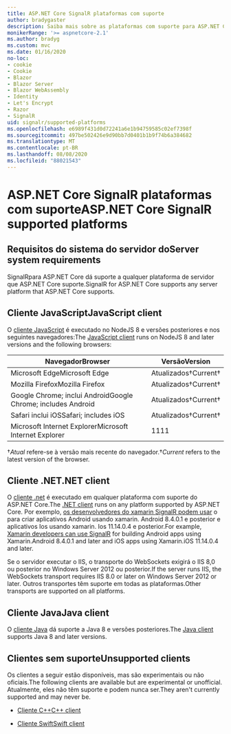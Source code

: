 ```yaml
---
title: ASP.NET Core SignalR plataformas com suporte
author: bradygaster
description: Saiba mais sobre as plataformas com suporte para ASP.NET Core SignalR .
monikerRange: '>= aspnetcore-2.1'
ms.author: bradyg
ms.custom: mvc
ms.date: 01/16/2020
no-loc:
- cookie
- Cookie
- Blazor
- Blazor Server
- Blazor WebAssembly
- Identity
- Let's Encrypt
- Razor
- SignalR
uid: signalr/supported-platforms
ms.openlocfilehash: e6989f431d0d72241a6e1b94759585c02ef7398f
ms.sourcegitcommit: 497be502426e9d90bb7d0401b1b9f74b6a384682
ms.translationtype: MT
ms.contentlocale: pt-BR
ms.lasthandoff: 08/08/2020
ms.locfileid: "88021543"
---
```

# <a name="aspnet-core-no-locsignalr-supported-platforms"></a><span data-ttu-id="dbb6b-103">ASP.NET Core SignalR plataformas com suporte</span><span class="sxs-lookup"><span data-stu-id="dbb6b-103">ASP.NET Core SignalR supported platforms</span></span>

## <a name="server-system-requirements"></a><span data-ttu-id="dbb6b-104">Requisitos do sistema do servidor do</span><span class="sxs-lookup"><span data-stu-id="dbb6b-104">Server system requirements</span></span>

<span data-ttu-id="dbb6b-105">SignalRpara ASP.NET Core dá suporte a qualquer plataforma de servidor que ASP.NET Core suporte.</span><span class="sxs-lookup"><span data-stu-id="dbb6b-105">SignalR for ASP.NET Core supports any server platform that ASP.NET Core supports.</span></span>

## <a name="javascript-client"></a><span data-ttu-id="dbb6b-106">Cliente JavaScript</span><span class="sxs-lookup"><span data-stu-id="dbb6b-106">JavaScript client</span></span>

<span data-ttu-id="dbb6b-107">O [cliente JavaScript](xref:signalr/javascript-client) é executado no NodeJS 8 e versões posteriores e nos seguintes navegadores:</span><span class="sxs-lookup"><span data-stu-id="dbb6b-107">The [JavaScript client](xref:signalr/javascript-client) runs on NodeJS 8 and later versions and the following browsers:</span></span>

| <span data-ttu-id="dbb6b-108">Navegador</span><span class="sxs-lookup"><span data-stu-id="dbb6b-108">Browser</span></span>                         | <span data-ttu-id="dbb6b-109">Versão</span><span class="sxs-lookup"><span data-stu-id="dbb6b-109">Version</span></span>         |
| ------------------------------- | --------------- |
| <span data-ttu-id="dbb6b-110">Microsoft Edge</span><span class="sxs-lookup"><span data-stu-id="dbb6b-110">Microsoft Edge</span></span>                  | <span data-ttu-id="dbb6b-111">Atualizados&dagger;</span><span class="sxs-lookup"><span data-stu-id="dbb6b-111">Current&dagger;</span></span> |
| <span data-ttu-id="dbb6b-112">Mozilla Firefox</span><span class="sxs-lookup"><span data-stu-id="dbb6b-112">Mozilla Firefox</span></span>                 | <span data-ttu-id="dbb6b-113">Atualizados&dagger;</span><span class="sxs-lookup"><span data-stu-id="dbb6b-113">Current&dagger;</span></span> |
| <span data-ttu-id="dbb6b-114">Google Chrome; inclui Android</span><span class="sxs-lookup"><span data-stu-id="dbb6b-114">Google Chrome; includes Android</span></span> | <span data-ttu-id="dbb6b-115">Atualizados&dagger;</span><span class="sxs-lookup"><span data-stu-id="dbb6b-115">Current&dagger;</span></span> |
| <span data-ttu-id="dbb6b-116">Safari inclui iOS</span><span class="sxs-lookup"><span data-stu-id="dbb6b-116">Safari; includes iOS</span></span>            | <span data-ttu-id="dbb6b-117">Atualizados&dagger;</span><span class="sxs-lookup"><span data-stu-id="dbb6b-117">Current&dagger;</span></span> |
| <span data-ttu-id="dbb6b-118">Microsoft Internet Explorer</span><span class="sxs-lookup"><span data-stu-id="dbb6b-118">Microsoft Internet Explorer</span></span>     | <span data-ttu-id="dbb6b-119">11</span><span class="sxs-lookup"><span data-stu-id="dbb6b-119">11</span></span>              |

<span data-ttu-id="dbb6b-120">&dagger;*Atual* refere-se à versão mais recente do navegador.</span><span class="sxs-lookup"><span data-stu-id="dbb6b-120">&dagger;*Current* refers to the latest version of the browser.</span></span>

## <a name="net-client"></a><span data-ttu-id="dbb6b-121">Cliente .NET</span><span class="sxs-lookup"><span data-stu-id="dbb6b-121">.NET client</span></span>

<span data-ttu-id="dbb6b-122">O [cliente .net](xref:signalr/dotnet-client) é executado em qualquer plataforma com suporte do ASP.NET Core.</span><span class="sxs-lookup"><span data-stu-id="dbb6b-122">The [.NET client](xref:signalr/dotnet-client) runs on any platform supported by ASP.NET Core.</span></span> <span data-ttu-id="dbb6b-123">Por exemplo, [os desenvolvedores do xamarin SignalR podem usar](https://github.com/aspnet/Announcements/issues/305) o para criar aplicativos Android usando xamarin. Android 8.4.0.1 e posterior e aplicativos Ios usando xamarin. Ios 11.14.0.4 e posterior.</span><span class="sxs-lookup"><span data-stu-id="dbb6b-123">For example, [Xamarin developers can use SignalR](https://github.com/aspnet/Announcements/issues/305) for building Android apps using Xamarin.Android 8.4.0.1 and later and iOS apps using Xamarin.iOS 11.14.0.4 and later.</span></span>

<span data-ttu-id="dbb6b-124">Se o servidor executar o IIS, o transporte do WebSockets exigirá o IIS 8,0 ou posterior no Windows Server 2012 ou posterior.</span><span class="sxs-lookup"><span data-stu-id="dbb6b-124">If the server runs IIS, the WebSockets transport requires IIS 8.0 or later on Windows Server 2012 or later.</span></span> <span data-ttu-id="dbb6b-125">Outros transportes têm suporte em todas as plataformas.</span><span class="sxs-lookup"><span data-stu-id="dbb6b-125">Other transports are supported on all platforms.</span></span>

## <a name="java-client"></a><span data-ttu-id="dbb6b-126">Cliente Java</span><span class="sxs-lookup"><span data-stu-id="dbb6b-126">Java client</span></span>

<span data-ttu-id="dbb6b-127">O [cliente Java](xref:signalr/java-client) dá suporte a Java 8 e versões posteriores.</span><span class="sxs-lookup"><span data-stu-id="dbb6b-127">The [Java client](xref:signalr/java-client) supports Java 8 and later versions.</span></span>

## <a name="unsupported-clients"></a><span data-ttu-id="dbb6b-128">Clientes sem suporte</span><span class="sxs-lookup"><span data-stu-id="dbb6b-128">Unsupported clients</span></span>

<span data-ttu-id="dbb6b-129">Os clientes a seguir estão disponíveis, mas são experimentais ou não oficiais.</span><span class="sxs-lookup"><span data-stu-id="dbb6b-129">The following clients are available but are experimental or unofficial.</span></span> <span data-ttu-id="dbb6b-130">Atualmente, eles não têm suporte e podem nunca ser.</span><span class="sxs-lookup"><span data-stu-id="dbb6b-130">They aren't currently supported and may never be.</span></span>

* <span data-ttu-id="dbb6b-131">[Cliente C++](https://github.com/aspnet/SignalR-Client-Cpp)</span><span class="sxs-lookup"><span data-stu-id="dbb6b-131">[C++ client](https://github.com/aspnet/SignalR-Client-Cpp)</span></span>

* <span data-ttu-id="dbb6b-132">[Cliente Swift](https://github.com/moozzyk/SignalR-Client-Swift)</span><span class="sxs-lookup"><span data-stu-id="dbb6b-132">[Swift client](https://github.com/moozzyk/SignalR-Client-Swift)</span></span>
